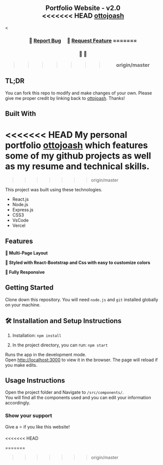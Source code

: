 <h2 align="center">
  Portfolio Website - v2.0<br/>
<<<<<<< HEAD
  <a href="" target="_blank">ottojoash</a>
</h2>
<

<br/>



<h3 align="center">
    🔹
    <a href="https://github.com/ottojoash/my-portfolio/issues">Report Bug</a> &nbsp; &nbsp;
    🔹
    <a href="https://github.com/ottojoash/my-portfolio/issues">Request Feature</a>
=======


<h3 align="center">
    🔹
   🔹

>>>>>>> origin/master
</h3>

## TL;DR

You can fork this repo to modify and make changes of your own. Please give me proper credit by linking back to [ottojoash](https://github.com/ottojoash/my-portfolio). Thanks!

## Built With

<<<<<<< HEAD
My personal portfolio <a href="http://ottojoash/" target="_blank">ottojoash</a> which features some of my github projects as well as my resume and technical skills.<br/>
=======

>>>>>>> origin/master

This project was built using these technologies.

- React.js
- Node.js
- Express.js
- CSS3
- VsCode
- Vercel

## Features

**📖 Multi-Page Layout**

**🎨 Styled with React-Bootstrap and Css with easy to customize colors**

**📱 Fully Responsive**

## Getting Started

Clone down this repository. You will need `node.js` and `git` installed globally on your machine.

## 🛠 Installation and Setup Instructions

1. Installation: `npm install`

2. In the project directory, you can run: `npm start`

Runs the app in the development mode.\
Open [http://localhost:3000](http://localhost:3000) to view it in the browser.
The page will reload if you make edits.

## Usage Instructions

Open the project folder and Navigate to `/src/components/`. <br/>
You will find all the components used and you can edit your information accordingly.

### Show your support

Give a ⭐ if you like this website!

<<<<<<< HEAD

=======
>>>>>>> origin/master
